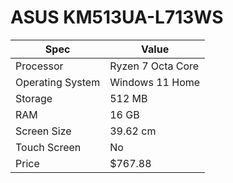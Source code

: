 # ASUS KM513UA-L713WS

| Spec | Value |
|---|---|
| Processor | Ryzen 7 Octa Core |
| Operating System | Windows 11 Home |
| Storage | 512 MB |
| RAM | 16 GB |
| Screen Size | 39.62 cm |
| Touch Screen | No |
| Price | $767.88 |
